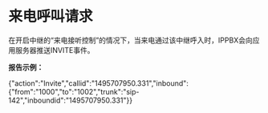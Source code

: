 # 来电呼叫请求

在开启中继的“来电接听控制”的情况下，当来电通过该中继呼入时，IPPBX会向应用服务器推送INVITE事件。

**报告示例：**

{"action":"Invite","callid":"1495707950.331","inbound":{"from":"1000","to":"1002","trunk":"sip-142","inboundid":"1495707950.331"}}

